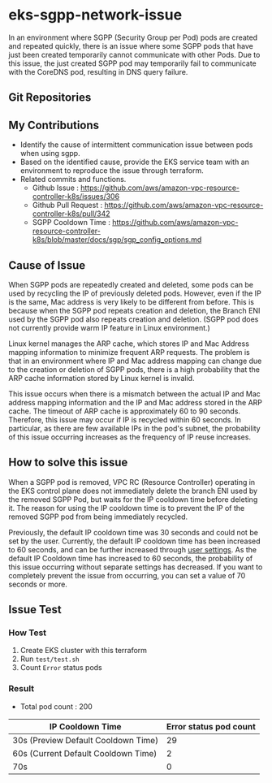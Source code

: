 # eks-sgpp-network-issue 

In an environment where SGPP (Security Group per Pod) pods are created and repeated quickly, there is an issue where some SGPP pods that have just been created temporarily cannot communicate with other Pods. Due to this issue, the just created SGPP pod may temporarily fail to communicate with the CoreDNS pod, resulting in DNS query failure.

## Git Repositories

## My Contributions

* Identify the cause of intermittent communication issue between pods when using sgpp.
* Based on the identified cause, provide the EKS service team with an environment to reproduce the issue through terraform. 
* Related commits and functions.
  * Github Issue : https://github.com/aws/amazon-vpc-resource-controller-k8s/issues/306
  * Github Pull Request : https://github.com/aws/amazon-vpc-resource-controller-k8s/pull/342
  * SGPP Cooldown Time : https://github.com/aws/amazon-vpc-resource-controller-k8s/blob/master/docs/sgp/sgp_config_options.md

## Cause of Issue

When SGPP pods are repeatedly created and deleted, some pods can be used by recycling the IP of previously deleted pods. However, even if the IP is the same, Mac address is very likely to be different from before. This is because when the SGPP pod repeats creation and deletion, the Branch ENI used by the SGPP pod also repeats creation and deletion. (SGPP pod does not currently provide warm IP feature in Linux environment.)

Linux kernel manages the ARP cache, which stores IP and Mac Address mapping information to minimize frequent ARP requests. The problem is that in an environment where IP and Mac address mapping can change due to the creation or deletion of SGPP pods, there is a high probability that the ARP cache information stored by Linux kernel is invalid.

This issue occurs when there is a mismatch between the actual IP and Mac address mapping information and the IP and Mac address stored in the ARP cache. The timeout of ARP cache is approximately 60 to 90 seconds. Therefore, this issue may occur if IP is recycled within 60 seconds. In particular, as there are few available IPs in the pod's subnet, the probability of this issue occurring increases as the frequency of IP reuse increases.

## How to solve this issue

When a SGPP pod is removed, VPC RC (Resource Controller) operating in the EKS control plane does not immediately delete the branch ENI used by the removed SGPP Pod, but waits for the IP cooldown time before deleting it. The reason for using the IP cooldown time is to prevent the IP of the removed SGPP pod from being immediately recycled.

Previously, the default IP cooldown time was 30 seconds and could not be set by the user. Currently, the default IP cooldown time has been increased to 60 seconds, and can be further increased through [user settings](https://github.com/aws/amazon-vpc-resource-controller-k8s/blob/master/docs/sgp/sgp_config_options.md). As the default IP Cooldown time has increased to 60 seconds, the probability of this issue occurring without separate settings has decreased. If you want to completely prevent the issue from occurring, you can set a value of 70 seconds or more.

## Issue Test

### How Test

1. Create EKS cluster with this terraform
2. Run `test/test.sh`
3. Count `Error` status pods

### Result

* Total pod count : 200

|IP Cooldown Time|Error status pod count| 
|---|---|
|30s (Preview Default Cooldown Time)| 29|
|60s (Current Default Cooldown Time)|  2|
|70s|  0|
